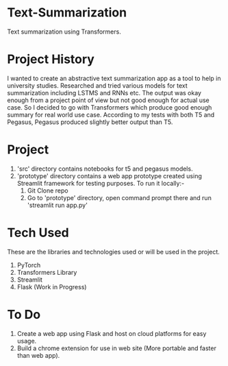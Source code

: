 # Text-Summarization
Text summarization using Transformers. 

# Project History
I wanted to create an abstractive text summarization app as a tool to help in university studies. Researched and tried various models for text summarization including LSTMS and RNNs etc. The output was okay enough from a project point of view but not good enough for actual use case. So I decided to go with Transformers which produce good enough summary for real world use case. According to my tests with both T5 and Pegasus, Pegasus produced slightly better output than T5.

# Project
1. 'src' directory contains notebooks for t5 and pegasus models.
2. 'prototype' directory contains a web app prototype created using Streamlit framework for testing purposes. To run it locally:-
    1. Git Clone repo
    2. Go to 'prototype' directory, open command prompt there and run 'streamlit run app.py'

# Tech Used 
These are the libraries and technologies used or will be used in the project.
1. PyTorch 
2. Transformers Library
3. Streamlit
4. Flask (Work in Progress)

# To Do
1. Create a web app using Flask and host on cloud platforms for easy usage.
2. Build a chrome extension for use in web site (More portable and faster than web app).
